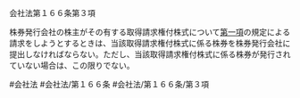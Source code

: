 会社法第１６６条第３項

株券発行会社の株主がその有する取得請求権付株式について[第一項](会社法＿＿＿＿第１６６条第１項)の規定による請求をしようとするときは、当該取得請求権付株式に係る株券を株券発行会社に提出しなければならない。ただし、当該取得請求権付株式に係る株券が発行されていない場合は、この限りでない。

#会社法
#会社法/第１６６条
#会社法/第１６６条/第３項

